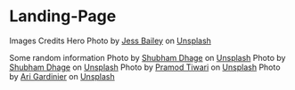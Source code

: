 # Landing-Page

Images Credits
Hero Photo by <a href="https://unsplash.com/@jessbaileydesigns?utm_source=unsplash&utm_medium=referral&utm_content=creditCopyText">Jess Bailey</a> on <a href="https://unsplash.com/photos/UHqfUTDmdC4?utm_source=unsplash&utm_medium=referral&utm_content=creditCopyText">Unsplash</a>

Some random information
Photo by <a href="https://unsplash.com/es/@mishu3d?utm_source=unsplash&utm_medium=referral&utm_content=creditCopyText">Shubham Dhage</a> on <a href="https://unsplash.com/photos/q3H-wd12Cb4?utm_source=unsplash&utm_medium=referral&utm_content=creditCopyText">Unsplash</a>
Photo by <a href="https://unsplash.com/es/@mishu3d?utm_source=unsplash&utm_medium=referral&utm_content=creditCopyText">Shubham Dhage</a> on <a href="https://unsplash.com/photos/d96PxKZrJN8?utm_source=unsplash&utm_medium=referral&utm_content=creditCopyText">Unsplash</a>
Photo by <a href="https://unsplash.com/@pramodtiwari?utm_source=unsplash&utm_medium=referral&utm_content=creditCopyText">Pramod Tiwari</a> on <a href="https://unsplash.com/photos/WMPmZN_1VE8?utm_source=unsplash&utm_medium=referral&utm_content=creditCopyText">Unsplash</a>
Photo by <a href="https://unsplash.com/@riptide444?utm_source=unsplash&utm_medium=referral&utm_content=creditCopyText">Ari Gardinier</a> on <a href="https://unsplash.com/photos/LWzSW202S8M?utm_source=unsplash&utm_medium=referral&utm_content=creditCopyText">Unsplash</a>
  
